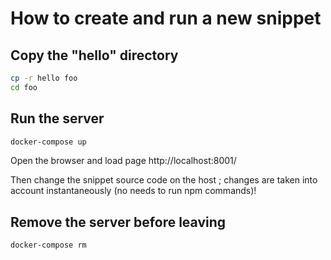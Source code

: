 # How to create and run a new snippet

## Copy the "hello" directory

```sh
cp -r hello foo
cd foo
```

## Run the server

```sh
docker-compose up
```

Open the browser and load page http://localhost:8001/

Then change the snippet source code on the host ; changes are taken into account instantaneously (no needs to run npm commands)!

## Remove the server before leaving

```sh
docker-compose rm
```